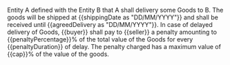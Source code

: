 Entity A defined with the Entity B that A shall delivery some Goods to B.
The goods will be shipped at {{shippingDate as "DD/MM/YYYY"}} and shall be received until {{agreedDelivery as "DD/MM/YYYY"}}.
In case of delayed delivery of Goods, {{buyer}} shall pay to {{seller}} a penalty amounting to {{penaltyPercentage}}% of the total value of the Goods for every {{penaltyDuration}} of delay.
The penalty charged has a maximum value of {{cap}}% of the value of the goods.